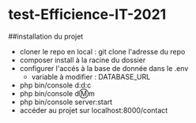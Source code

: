 # test-Efficience-IT-2021

##installation du projet

- cloner le repo en local : git clone l'adresse du repo
- composer install à la racine du dossier
- configurer l'accés à la base de donnée dans le .env
  - variable à modifier : DATABASE_URL
- php bin/console d:d:c
- php bin/console d:m:m
- php bin/console server:start
- accéder au projet sur localhost:8000/contact